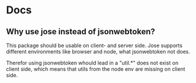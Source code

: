 # Docs

## Why use jose instead of jsonwebtoken?
This package should be usable on client- and server side. Jose supports 
different environments like browser and node, what jsonwebtoken not does.

Therefor using jsonwebtoken whould lead in a "util.*" does not exist on client side, 
which means that utils from the node env are missing on client side. 
